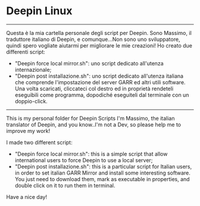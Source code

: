 # Deepin Linux
-------------------------------------

Questa è la mia cartella personale degli script per Deepin.
Sono Massimo, il traduttore italiano di Deepin, e comunque...Non sono uno sviluppatore, quindi spero vogliate aiutarmi per migliorare le mie creazioni!
Ho creato due differenti script:
- "Deepin force local mirror.sh": uno script dedicato all'utenza internazionale;
- "Deepin post installazione.sh": uno script dedicato all'utenza italiana che comprende l'impostazione del server GARR ed altri utili software.
Una volta scaricati, cliccateci col destro ed in proprietà rendeteli eseguibili come programma, dopodiché eseguiteli dal terminale con un doppio-click.
-------------------------------------

This is my personal folder for Deepin Scripts
I'm Massimo, the italian translator of Deepin, and you know..I'm not a Dev, so please help me to improve my work!

I made two different script:
- "Deepin force local mirror.sh": this is a simple script that allow international users to force Deepin to use a local server;
- "Deepin post installazione.sh": this is a particular script for Italian users, in order to set italian GARR Mirror and install some interesting software.
You just need to download them, mark as executable in properties, and double click on it to run them in terminal.

Have a nice day!
